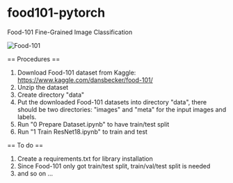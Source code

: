 # food101-pytorch
Food-101 Fine-Grained Image Classification 

![Food-101](https://user-images.githubusercontent.com/42715634/148158317-94d6e75a-f692-45d9-9ec5-6363f4975de1.jpg)

== Procedures ==
1. Download Food-101 dataset from Kaggle: https://www.kaggle.com/dansbecker/food-101/
2. Unzip the dataset
3. Create directory "data"
4. Put the downloaded Food-101 datasets into directory "data", there should be two directories: "images" and "meta" for the input images and labels.
5. Run "0 Prepare Dataset.ipynb" to have train/test split
6. Run "1 Train ResNet18.ipynb" to train and test

== To do ==
1. Create a requirements.txt for library installation
2. Since Food-101 only got train/test split, train/val/test split is needed
3. and so on ...
